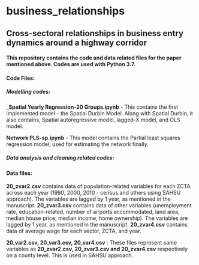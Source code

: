 # business_relationships
## Cross-sectoral relationships in business entry dynamics around a highway corridor

#### This repository contains the code and data related files for the paper mentioned above. Codes are used with Python 3.7.

#### Code Files:

##### Modelling codes:

___Spatial Yearly Regression-20 Groups.ipynb__ - This contains the first implemented model - the Spatial Durbin Model. Along with Spatial Durbin, it also contains, Spatial autoregressive model, lagged-X model, and OLS model.

__Network PLS-sp.ipynb__ - This model contains the Partial least squares regression model, used for estimating the network finally.

##### Data analysis and cleaning related codes:



#### Data files:

__20_zvar2.csv__ contains data of population-related variables for each ZCTA across each year (1990, 2000, 2010 - census and others using SAHSU approach). The variables are lagged by 1 year, as mentioned in the manuscript.
__20_zvar3.csv__ contains data of other variables (unemployment rate, education-related, number of airports accommodated, land area, median house price, median income, home ownership). The variables are lagged by 1 year, as mentioned in the manuscript.
__20_zvar4.csv__ contains data of average wage for each sector, ZCTA, and year.

__20_var2.csv, 20_var3.csv, 20_var4.csv__ : These files represent same variables as __20_zvar2.csv, 20_zvar3.csv and 20_zvar4.csv__ respectively on a county level. This is used in SAHSU approach.
